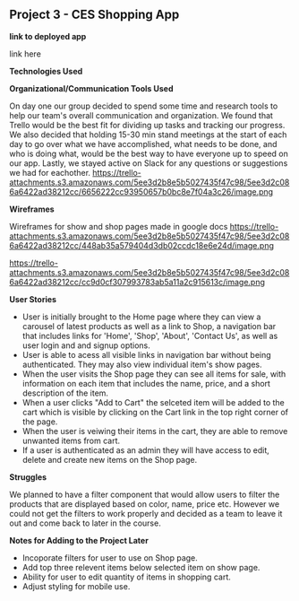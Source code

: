 ## Project 3 - CES Shopping App

**link to deployed app**

link here

**Technologies Used**

**Organizational/Communication Tools Used**

On day one our group decided to spend some time and research tools to help our team's overall communication and organization. We found that Trello would be the best fit for dividing up tasks and tracking our progress. We also decided that holding 15-30 min stand meetings at the start of each day to go over what we have accomplished, what needs to be done, and who is doing what, would be the best way to have everyone up to speed on our app. Lastly, we stayed active on Slack for any questions or suggestions we had for eachother.
https://trello-attachments.s3.amazonaws.com/5ee3d2b8e5b5027435f47c98/5ee3d2c086a6422ad38212cc/6656222cc93950657b0bc8e7f04a3c26/image.png

**Wireframes**

Wireframes for show and shop pages made in google docs
https://trello-attachments.s3.amazonaws.com/5ee3d2b8e5b5027435f47c98/5ee3d2c086a6422ad38212cc/448ab35a579404d3db02ccdc18e6e24d/image.png

https://trello-attachments.s3.amazonaws.com/5ee3d2b8e5b5027435f47c98/5ee3d2c086a6422ad38212cc/cc9d0cf307993783ab5a11a2c915613c/image.png

**User Stories**

* User is initially brought to the Home page where they can view a carousel of latest products as well as a link to Shop, a navigation bar that includes links for 'Home', 'Shop', 'About', 'Contact Us', as well as user login and and signup options.
* User is able to acess all visible links in navigation bar without being authenticated. They may also view individual item's show pages.
* When the user visits the Shop page they can see all items for sale, with information on each item that includes the name, price, and a short description of the item.
* When a user clicks "Add to Cart" the selceted item will be added to the cart which is visible by clicking on the Cart link in the top right corner of the page.
* When the user is veiwing their items in the cart, they are able to remove unwanted items from cart.
* If a user is authenticated as an admin they will have access to edit, delete and create new items on the Shop page.


**Struggles**

We planned to have a filter component that would allow users to filter the products that are displayed based on color, name, price etc. However we could not get the filters to work properly and decided as a team to leave it out and come back to later in the course.

**Notes for Adding to the Project Later**

* Incoporate filters for user to use on Shop page.
* Add top three relevent items below selected item on show page.
* Ability for user to edit quantity of items in shopping cart.
* Adjust styling for mobile use.
